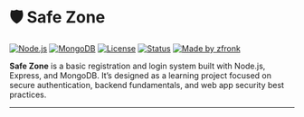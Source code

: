 # 🛡️ Safe Zone

[![Node.js](https://img.shields.io/badge/Built%20with-Node.js-green)](https://nodejs.org/)
[![MongoDB](https://img.shields.io/badge/Database-MongoDB-brightgreen)](https://mongodb.com)
[![License](https://img.shields.io/badge/license-MIT-blue)](#)
[![Status](https://img.shields.io/badge/status-Development-orange)](#)
[![Made by zfronk](https://img.shields.io/badge/made%20by-zfronk-blueviolet)](https://github.com/zfronk)

**Safe Zone** is a basic registration and login system built with Node.js, Express, and MongoDB. It’s designed as a learning project focused on secure authentication, backend fundamentals, and web app security best practices.

---

